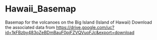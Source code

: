 # Hawaii_Basemap
Basemap for the volcanoes on the Big Island (Island of Hawaii)
Download the associated data from https://drive.google.com/uc?id=1kFBzby483oZeBDmBauF0pjFZVQVuoFJc&export=download

